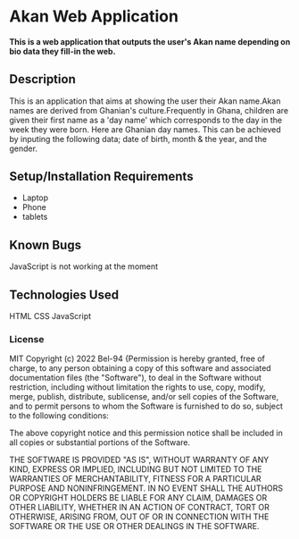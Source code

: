 # Akan Web Application
#### This is a web application that outputs the user's Akan name depending on bio data they fill-in the web.
## Description
This is an application that aims at showing the user their Akan name.Akan names are derived from Ghanian's culture.Frequently in Ghana, children are given their first name as a 'day name' which corresponds to the day in the week they were born. Here are Ghanian day names. This can be achieved by inputing the following data; date of birth, month & the year, and the gender.
## Setup/Installation Requirements
* Laptop
* Phone
* tablets
## Known Bugs
JavaScript is not working at the moment
## Technologies Used
HTML
CSS
JavaScript

### License
MIT
Copyright (c) 2022 Bel-94
{Permission is hereby granted, free of charge, to any person obtaining a copy
of this software and associated documentation files (the "Software"), to deal
in the Software without restriction, including without limitation the rights
to use, copy, modify, merge, publish, distribute, sublicense, and/or sell
copies of the Software, and to permit persons to whom the Software is
furnished to do so, subject to the following conditions:

The above copyright notice and this permission notice shall be included in all
copies or substantial portions of the Software.

THE SOFTWARE IS PROVIDED "AS IS", WITHOUT WARRANTY OF ANY KIND, EXPRESS OR
IMPLIED, INCLUDING BUT NOT LIMITED TO THE WARRANTIES OF MERCHANTABILITY,
FITNESS FOR A PARTICULAR PURPOSE AND NONINFRINGEMENT. IN NO EVENT SHALL THE
AUTHORS OR COPYRIGHT HOLDERS BE LIABLE FOR ANY CLAIM, DAMAGES OR OTHER
LIABILITY, WHETHER IN AN ACTION OF CONTRACT, TORT OR OTHERWISE, ARISING FROM,
OUT OF OR IN CONNECTION WITH THE SOFTWARE OR THE USE OR OTHER DEALINGS IN THE
SOFTWARE.
